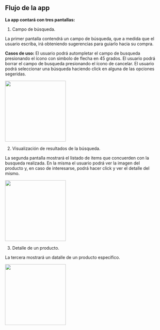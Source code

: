 ## Flujo de la app

**La app contará con tres pantallas:**


1. Campo de búsqueda.

La primer pantalla contendrá un campo de búsqueda, que a medida que el usuario escriba, irá obteniendo sugerencias para guiarlo hacia su compra.

**Casos de uso:**
El usuario podrá autompletar el campo de busqueda presionando el ícono con simbolo de flecha en 45 grados.
El usuario podrá borrar el campo de busqueda presionando el ícono de cancelar.
El usuario podrá seleccionar una búsqueda haciendo click en alguna de las opciones segeridas.

<img src="https://user-images.githubusercontent.com/28780954/121985337-f5dc1200-cd6a-11eb-9753-eb212f2c7c66.png" width="200">

2. Visualización de resultados de la búsqueda.

La segunda pantalla mostrará el listado de items que concuerden con la busqueda realizada. En la misma el usuario podrá ver la imagen del producto y, en caso de interesarse, podrá hacer click y ver el detalle del mismo.

<img src="https://user-images.githubusercontent.com/28780954/121985931-0fca2480-cd6c-11eb-8c85-517aa5d2e7d7.png" width="200"> 


3. Detalle de un producto.

La tercera mostrará un datalle de un producto específico.

<img src="https://user-images.githubusercontent.com/28780954/121986082-4f910c00-cd6c-11eb-9a46-4f5675a1dd20.png" width="200"> 





